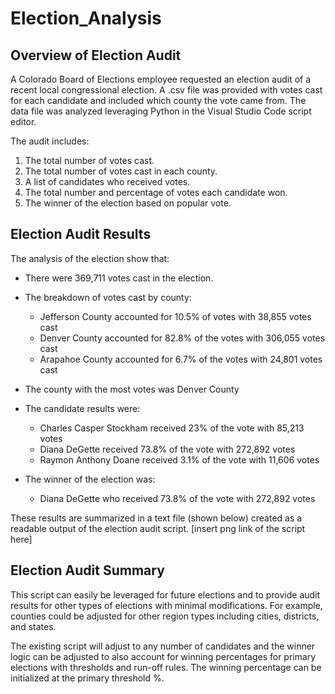 # Election_Analysis

## Overview of Election Audit

A Colorado Board of Elections employee requested an election audit of a recent local congressional election.  A .csv file was provided with votes cast for each candidate and included which county the vote came from.  The data file was analyzed leveraging Python in the Visual Studio Code script editor.

The audit includes:

  1. The total number of votes cast.
  2. The total number of votes cast in each county.
  3. A list of candidates who received votes.
  4. The total number and percentage of votes each candidate won.
  5. The winner of the election based on popular vote.

## Election Audit Results

The analysis of the election show that:

- There were 369,711 votes cast in the election.

- The breakdown of votes cast by county:
    - Jefferson County accounted for 10.5% of votes with 38,855 votes cast
    - Denver County accounted for 82.8% of the votes with 306,055 votes cast
    - Arapahoe County accounted for 6.7% of the votes with 24,801 votes cast

- The county with the most votes was Denver County
    
- The candidate results were:
    - Charles Casper Stockham received 23% of the vote with 85,213 votes
    - Diana DeGette received 73.8% of the vote with 272,892 votes
    - Raymon Anthony Doane received 3.1% of the vote with 11,606 votes
   
- The winner of the election was:
    - Diana DeGette who received 73.8% of the vote with 272,892 votes

These results are summarized in a text file (shown below) created as a readable output of the election audit script.
[insert png link of the script here]

## Election Audit Summary
This script can easily be leveraged for future elections and to provide audit results for other types of elections with minimal modifications. For example, counties could be adjusted for other region types including cities, districts, and states.  

The existing script will adjust to any number of candidates and the winner logic can be adjusted to also account for winning percentages for primary elections with thresholds and run-off rules.  The winning percentage can be initialized at the primary threshold %.
